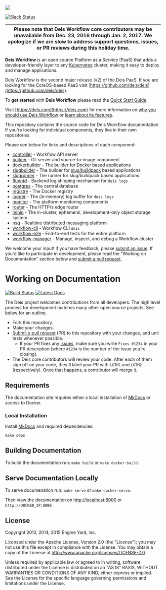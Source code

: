 ![](https://deis.com/images/deis-logo.png)

[![Slack Status](https://slack.deis.io/badge.svg)](https://slack.deis.io/)

<!--- TODO: Remove this notice on January 3, 2017! -->
| Please note that Deis Workflow core contributors may be unavailable from Dec. 23, 2016 through Jan. 2, 2017. We apologize if we are slow to address support questions, issues, or PR reviews during this holiday time.
|---|

**Deis Workflow** is an open source Platform as a Service (PaaS) that adds a developer-friendly layer to any [Kubernetes][k8s-home] cluster, making it easy to deploy and manage applications.

Deis Workflow is the second major release (v2) of the Deis PaaS. If you are looking for the CoreOS-based PaaS visit [https://github.com/deis/deis](https://github.com/deis/deis).

To **get started** with **Deis Workflow** please read the [Quick Start Guide](https://deis.com/docs/workflow/quickstart/).

Visit [https://deis.com](https://deis.com) for more information on [why you should use Deis Workflow](https://deis.com/why-deis/) or [learn about its features](https://deis.com/how-it-works/).

This repository contains the source code for Deis Workflow documentation. If you're looking for individual components, they live in their own repositories.

Please see below for links and descriptions of each component:

- [controller](https://github.com/deis/controller) - Workflow API server
- [builder](https://github.com/deis/builder) - Git server and source-to-image component
- [dockerbuilder](https://github.com/deis/dockerbuilder) - The builder for [Docker](https://www.docker.com/) based applications
- [slugbuilder](https://github.com/deis/slugbuilder) - The builder for [slug/buildpack](https://devcenter.heroku.com/articles/slug-compiler) based applications
- [slugrunner](https://github.com/deis/slugrunner) - The runner for slug/buildpack based applications
- [fluentd](https://github.com/deis/fluentd) - Backend log shipping mechanism for `deis logs`
- [postgres](https://github.com/deis/postgres) - The central database
- [registry](https://github.com/deis/registry) - The Docker registry
- [logger](https://github.com/deis/logger) - The (in-memory) log buffer for `deis logs`
- [monitor](https://github.com/deis/monitor) - The platform monitoring components
- [router](https://github.com/deis/router) - The HTTP/s edge router
- [minio](https://github.com/deis/minio) - The in-cluster, ephemeral, development-only object storage system
- [nsq](https://github.com/deis/nsq) - Realtime distributed messaging platform
- [workflow-cli](https://github.com/deis/workflow-cli) - Workflow CLI `deis`
- [workflow-e2e](https://github.com/deis/workflow-e2e) - End-to-end tests for the entire platform
- [workflow-manager](https://github.com/deis/workflow-manager) - Manage, inspect, and debug a Workflow cluster

We welcome your input! If you have feedback, please [submit an issue][issues]. If you'd like to participate in development, please read the "Working on Documentation" section below and [submit a pull request][prs].

# Working on Documentation

[![Build Status](https://travis-ci.org/deis/workflow.svg?branch=master)](https://travis-ci.org/deis/workflow)
[![Latest Docs](http://img.shields.io/badge/docs-latest-fc1e5e.svg)](http://docs-v2.readthedocs.org/en/latest/)

The Deis project welcomes contributions from all developers. The high level process for development matches many other open source projects. See below for an outline.

* Fork this repository.
* Make your changes.
* [Submit a pull request][prs] (PR) to this repository with your changes, and unit tests whenever possible.
	* If your PR fixes any [issues][issues], make sure you write `Fixes #1234` in your PR description (where `#1234` is the number of the issue you're closing).
* The Deis core contributors will review your code. After each of them sign off on your code, they'll label your PR with `LGTM1` and `LGTM2` (respectively). Once that happens, a contributor will merge it.

## Requirements

The documentation site requires either a local installation of [MkDocs][] or access to Docker.

### Local Installation

Install [MkDocs][] and required dependencies:

```
make deps
```

## Building Documentation

To build the documentation run: `make build` or `make docker-build`.

## Serve Documentation Locally

To serve documenation run: `make serve` or `make docker-serve`.

Then view the documentation on [http://localhost:8000](http://localhost:8000) or `http://DOCKER_IP:8000`.

## License

Copyright 2013, 2014, 2015 Engine Yard, Inc.

Licensed under the Apache License, Version 2.0 (the "License"); you may not use this file except in compliance with the License. You may obtain a copy of the License at <http://www.apache.org/licenses/LICENSE-2.0>.

Unless required by applicable law or agreed to in writing, software distributed under the License is distributed on an "AS IS" BASIS, WITHOUT WARRANTIES OR CONDITIONS OF ANY KIND, either express or implied. See the License for the specific language governing permissions and limitations under the License.

[k8s-home]: http://kubernetes.io
[install-k8s]: http://kubernetes.io/gettingstarted/
[mkdocs]: http://www.mkdocs.org/
[issues]: https://github.com/deis/workflow/issues
[prs]: https://github.com/deis/workflow/pulls
